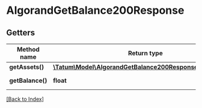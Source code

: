 # AlgorandGetBalance200Response

## Getters

Method name | Return type | Description | Notes
------------ | ------------- | ------------- | -------------
**getAssets()** | [**\Tatum\Model\AlgorandGetBalance200ResponseAssetsInner[]**](AlgorandGetBalance200ResponseAssetsInner.md) |  | [optional]
**getBalance()** | **float** | Balance in ALGO | [optional]

[[Back to Index]](../index.md)
